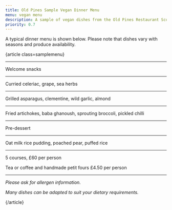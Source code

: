 ```yaml
---
title: Old Pines Sample Vegan Dinner Menu
menu: vegan menu
description: A sample of vegan dishes from the Old Pines Restaurant Scottish dinner menu.
priority: 0.7
---
```


A typical dinner menu is shown below. Please note that dishes vary with seasons and produce availability.

{article class=samplemenu}

---

Welcome snacks

---

Curried celeriac, grape, sea herbs

---

Grilled asparagus, clementine, wild garlic, almond

---

Fried artichokes, baba ghanoush, sprouting broccoli, pickled chilli

---

Pre-dessert

---

Oat milk rice pudding, poached pear, puffed rice

---

5 courses, £60 per person

Tea or coffee and handmade petit fours £4.50 per person

---

*Please ask for allergen information.*

*Many dishes can be adapted to suit your dietary requirements.*

{/article}
